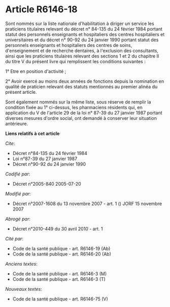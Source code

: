# Article R6146-18

Sont nommés sur la liste nationale d'habilitation à diriger un service les praticiens titulaires relevant du décret n° 84-135
du 24 février 1984 portant statut des personnels enseignants et hospitaliers des centres hospitaliers et universitaires et du
décret n° 90-92 du 24 janvier 1990 portant statut des personnels enseignants et hospitaliers des centres de soins,
d'enseignement et de recherche dentaires, à l'exclusion des consultants, ainsi que les praticiens titulaires relevant des
sections 1 et 2 du chapitre II du titre V du présent livre qui remplissent les conditions suivantes :

1° Etre en position d'activité ;

2° Avoir exercé au moins deux années de fonctions depuis la nomination en qualité de praticien relevant des statuts
mentionnés au premier alinéa du présent article.

Sont également nommés sur la même liste, sous réserve de remplir la condition fixée au 1° ci-dessus, les pharmaciens
résidents qui, en application du V de l'article 29 de la loi n° 87-39 du 27 janvier 1987 portant diverses mesures d'ordre
social, ont demandé à conserver leur situation antérieure.

**Liens relatifs à cet article**

_Cite_:

  - Décret n°84-135 du 24 février 1984
  - Loi n°87-39 du 27 janvier 1987
  - Décret n°90-92 du 24 janvier 1990

_Codifié par_:

  - Décret n°2005-840 2005-07-20

_Modifié par_:

  - Décret n°2007-1608 du 13 novembre 2007 - art. 1 () JORF 15 novembre 2007

_Abrogé par_:

  - Décret n°2010-449 du 30 avril 2010 - art. 1

_Cité par_:

  - Code de la santé publique - art. R6146-19 (Ab)
  - Code de la santé publique - art. R6146-20 (Ab)

_Anciens textes_:

  - Code de la santé publique - art. R6146-3 (M)
  - Code de la santé publique - art. R6146-3 (T)

_Nouveaux textes_:

  - Code de la santé publique - art. R6146-75 (V)
